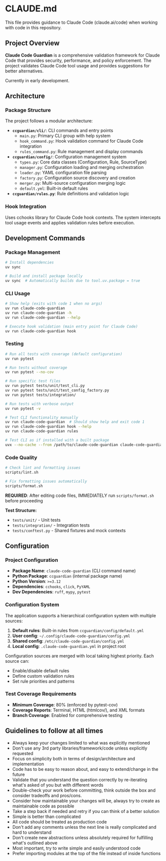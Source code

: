 # CLAUDE.md

This file provides guidance to Claude Code (claude.ai/code) when working with code in this repository.

## Project Overview

**Claude Code Guardian** is a comprehensive validation framework for Claude Code that provides security,
performance, and policy enforcement. The project validates Claude Code tool usage and provides suggestions for
better alternatives.

Currently in early development.

## Architecture

### Package Structure

The project follows a modular architecture:

- **`ccguardian/cli/`**: CLI commands and entry points
  - `main.py`: Primary CLI group with help system
  - `hook_command.py`: Hook validation command for Claude Code integration
  - `rules_command.py`: Rule management and display commands
- **`ccguardian/config/`**: Configuration management system
  - `types.py`: Core data classes (Configuration, Rule, SourceType)
  - `manager.py`: Configuration loading and merging orchestration
  - `loader.py`: YAML configuration file parsing
  - `factory.py`: Configuration source discovery and creation
  - `merger.py`: Multi-source configuration merging logic
  - `default.yml`: Built-in default rules
- **`ccguardian/rules.py`**: Rule definitions and validation logic

### Hook Integration

Uses cchooks library for Claude Code hook contexts. The system intercepts tool usage events
and applies validation rules before execution.

## Development Commands

### Package Management

```bash
# Install dependencies
uv sync

# Build and install package locally
uv sync  # Automatically builds due to tool.uv.package = true
```

### CLI Usage

```bash
# Show help (exits with code 1 when no args)
uv run claude-code-guardian
uv run claude-code-guardian -h
uv run claude-code-guardian --help

# Execute hook validation (main entry point for Claude Code)
uv run claude-code-guardian hook
```

### Testing

```bash
# Run all tests with coverage (default configuration)
uv run pytest

# Run tests without coverage  
uv run pytest --no-cov

# Run specific test files
uv run pytest tests/unit/test_cli.py
uv run pytest tests/unit/test_config_factory.py
uv run pytest tests/integration/

# Run tests with verbose output
uv run pytest -v

# Test CLI functionality manually
uv run claude-code-guardian  # Should show help and exit code 1
uv run claude-code-guardian hook --help
uv run claude-code-guardian rules

# Test CLI as if installed with a built package
uvx --no-cache --from /path/to/claude-code-guardian claude-code-guardian <args>
```

### Code Quality

```bash
# Check lint and formatting issues
scripts/lint.sh

# Fix formatting issues automatically
scripts/format.sh
```

**REQUIRED**: After editing code files, IMMEDIATELY run `scripts/format.sh` before proceeding

**Test Structure:**

- `tests/unit/` - Unit tests
- `tests/integration/` - Integration tests
- `tests/conftest.py` - Shared fixtures and mock contexts

## Configuration

### Project Configuration

- **Package Name**: `claude-code-guardian` (CLI command name)
- **Python Package**: `ccguardian` (internal package name)
- **Python Version**: `>=3.12`
- **Dependencies**: `cchooks`, `click`, `PyYAML`
- **Dev Dependencies**: `ruff`, `mypy`, `pytest`

### Configuration System

The application supports a hierarchical configuration system with multiple sources:

1. **Default rules**: Built-in rules from `ccguardian/config/default.yml`
2. **User config**: `~/.config/claude-code-guardian/config.yml`
3. **Shared config**: `/etc/claude-code-guardian/config.yml`
4. **Local config**: `.claude-code-guardian.yml` in project root

Configuration sources are merged with local taking highest priority. Each source can:

- Enable/disable default rules
- Define custom validation rules
- Set rule priorities and patterns

### Test Coverage Requirements

- **Minimum Coverage**: 80% (enforced by pytest-cov)
- **Coverage Reports**: Terminal, HTML (htmlcov/), and XML formats
- **Branch Coverage**: Enabled for comprehensive testing

## Guidelines to follow at all times

- Always keep your changes limited to what was explicitly mentioned
- Don't use any 3rd party libraries/framework/code unless explicitly requested
- Focus on simplicity both in terms of design/architecture and implementation
- Code has to be easy to reason about, and easy to extend/change in the future
- Validate that you understand the question correctly by re-iterating what's asked of you but with different words
- Double-check your work before committing, think outside the box and consider tradeoffs and pros/cons.
- Consider how maintainable your changes will be, always try to create as maintainable code as possible
- Take a step back if needed and retry if you can think of a better solution
- Simple is better than complicated
- All code should be treated as production code
- Don't add any comments unless the next line is really complicated and hard to understand
- Don't create new abstractions unless absolutely required for fulfilling what's outlined above
- Most important, try to write simple and easily understood code
- Prefer importing modules at the top of the file instead of inside functions
